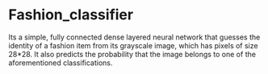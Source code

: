 # Fashion_classifier
Its a simple, fully connected dense layered neural network that guesses the identity of a fashion item from its grayscale image, which has pixels of size 28*28. It also predicts the probability that the image belongs to one of the aforementioned classifications. 
